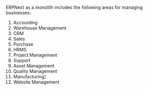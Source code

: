 ERPNext as a monolith includes the following areas for managing businesses:

1. Accounting
1. Warehouse Management
1. CRM
1. Sales
1. Purchase
1. HRMS
1. Project Management
1. Support
1. Asset Management
1. Quality Management
1. Manufacturing]
1. Website Management
